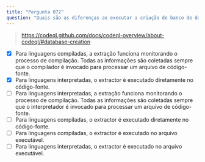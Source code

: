 ```yaml
---
title: "Pergunta 072"
question: "Quais são as diferenças ao executar a criação do banco de dados CodeQL para linguagens compiladas e interpretadas? (Escolha duas.)"
---
```




> https://codeql.github.com/docs/codeql-overview/about-codeql/#database-creation
- [x] Para linguagens compiladas, a extração funciona monitorando o processo de compilação. Todas as informações são coletadas sempre que o compilador é invocado para processar um arquivo de código-fonte.
- [x] Para linguagens interpretadas, o extractor é executado diretamente no código-fonte.
- [ ] Para linguagens interpretadas, a extração funciona monitorando o processo de compilação. Todas as informações são coletadas sempre que o interpretador é invocado para processar um arquivo de código-fonte.
- [ ] Para linguagens compiladas, o extractor é executado diretamente no código-fonte.
- [ ] Para linguagens compiladas, o extractor é executado no arquivo executável.
- [ ] Para linguagens interpretadas, o extractor é executado no arquivo executável.
